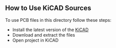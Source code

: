 ## How to Use KiCAD Sources
To use PCB files in this directory follow these steps:
- Install the latest version of the [KiCAD](https://www.kicad.org/download/)
- Download and extract the files
- Open project in KiCAD
